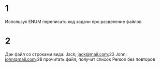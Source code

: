 # 1
Используя ENUM переписать код задачи про разделение файлов

# 2
Дан файл со строками вида:
Jack; jack@mail.com;23
John; john@mail.com;28
прочитать файл, получит список Person без повторов








